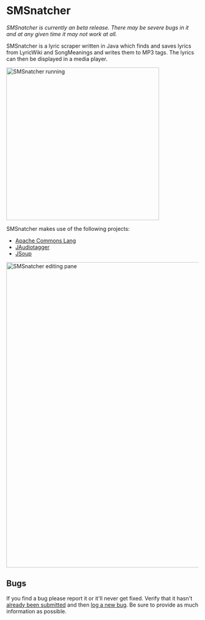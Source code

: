 SMSnatcher
=====

*SMSnatcher is currently an beta release. There may be severe bugs in it and at any given time it may not work at all.*

SMSnatcher is a lyric scraper written in Java which finds and saves lyrics from LyricWiki and SongMeanings and writes them to MP3 tags. The lyrics can then be displayed in a media player.

<img src="http://i.imgur.com/jCZvG.png" width="400" alt="SMSnatcher running" />

SMSnatcher makes use of the following projects:

* [Apache Commons Lang][commonslang]
* [JAudiotagger][jaudiotagger]
* [JSoup][jsoup]

<img src="http://i.imgur.com/ga7TT.png" width="800" alt="SMSnatcher editing pane" />

## Bugs

If you find a bug please report it or it'll never get fixed. Verify that it hasn't [already been submitted][issues] and then [log a new bug][newissue]. Be sure to provide as much information as possible.

[commonslang]: https://commons.apache.org/lang/
[jaudiotagger]: http://www.jthink.net/jaudiotagger/
[jsoup]: http://jsoup.org/
[issues]: https://github.com/joshschreuder/SMSnatcher/issues
[newissue]: https://github.com/joshschreuder/SMSnatcher/issues/new
